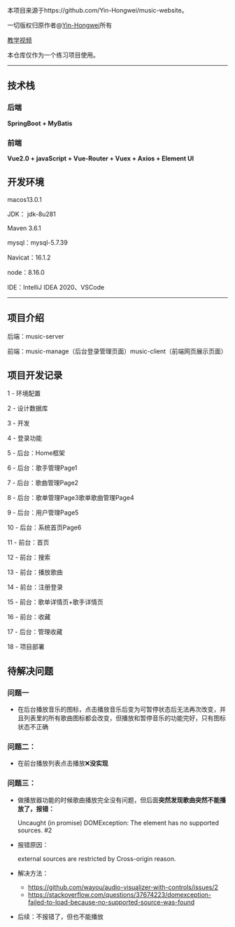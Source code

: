 本项目来源于https://github.com/Yin-Hongwei/music-website。

一切版权归原作者@[Yin-Hongwei](https://github.com/Yin-Hongwei)所有

[教学视频](https://www.bilibili.com/video/BV1Ck4y127cg?p=1&vd_source=7bbb95f0a4a6f4f051cb193b8898b1a4)

本仓库仅作为一个练习项目使用。

------

## 技术栈

### 后端

**SpringBoot + MyBatis**

### 前端

**Vue2.0 + javaScript + Vue-Router + Vuex + Axios + Element UI**





## 开发环境

macos13.0.1 

JDK： jdk-8u281

Maven 3.6.1

mysql：mysql-5.7.39

Navicat：16.1.2

node：8.16.0

IDE：IntelliJ IDEA 2020、VSCode

------

## 项目介绍

后端：music-server 

前端：music-manage（后台登录管理页面）music-client（前端网页展示页面）

## 项目开发记录

1 - 环境配置

2 - 设计数据库

3 - 开发

4 - 登录功能

5 - 后台：Home框架

6 - 后台：歌手管理Page1

7 - 后台：歌曲管理Page2

8 - 后台：歌单管理Page3歌单歌曲管理Page4

9 - 后台：用户管理Page5

10 - 后台：系统首页Page6

11 - 前台：首页

12 - 前台：搜索

13 - 前台：播放歌曲

14 - 前台：注册登录

15 - 前台：歌单详情页+歌手详情页

16 - 前台：收藏

17 - 后台：管理收藏

18 - 项目部署

## 待解决问题

### 问题一

- 在后台播放音乐的图标，点击播放音乐后变为可暂停状态后无法再次改变，并且列表里的所有歌曲图标都会改变，但播放和暂停音乐的功能完好，只有图标状态不正确

### 问题二：

- 在前台播放列表点击播放❌**没实现**

### 问题三：

- 做播放器功能的时候歌曲播放完全没有问题，但后面**突然发现歌曲突然不能播放了，报错：**

  Uncaught (in promise) DOMException: The element has no supported sources. #2

- 报错原因：

  external sources are restricted by Cross-origin reason.

- 解决方法：

  - https://github.com/wayou/audio-visualizer-with-controls/issues/2
  - https://stackoverflow.com/questions/37674223/domexception-failed-to-load-because-no-supported-source-was-found

- 后续：不报错了，但也不能播放

